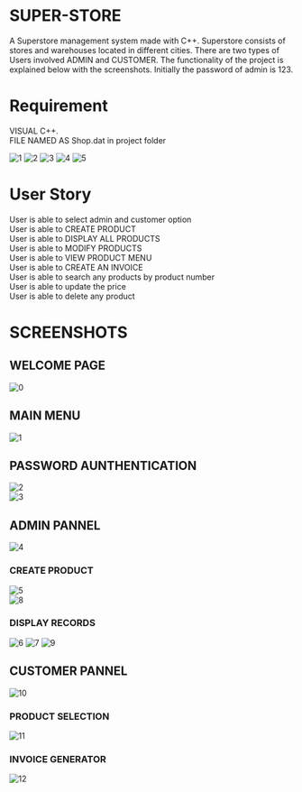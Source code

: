 # SUPER-STORE
A Superstore management system made with C++.
Superstore consists of stores and warehouses located in different cities. There are two types of Users involved ADMIN and CUSTOMER. The functionality of the project is explained below with the screenshots.
Initially the password of admin is 123.

# Requirement
VISUAL C++.  
FILE NAMED AS Shop.dat in project folder

![1](https://user-images.githubusercontent.com/77246714/104466558-2f033100-55d7-11eb-8849-8f21736b76ca.PNG)
![2](https://user-images.githubusercontent.com/77246714/104466564-31658b00-55d7-11eb-99cd-3c30837f02b0.PNG)
![3](https://user-images.githubusercontent.com/77246714/104466569-3296b800-55d7-11eb-997f-4301d1779cb8.PNG)
![4](https://user-images.githubusercontent.com/77246714/104466576-33c7e500-55d7-11eb-8999-7885ad0e1ee2.PNG)
![5](https://user-images.githubusercontent.com/77246714/104466948-94efb880-55d7-11eb-81fb-41826ac6e9f7.PNG)

# User Story
User is able to select admin and customer option  
User is able to CREATE PRODUCT  
User is able to DISPLAY ALL PRODUCTS   
User is able to MODIFY PRODUCTS   
User is able to VIEW PRODUCT MENU   
User is able to CREATE AN INVOICE  
User is able to search any products by product number  
User is able to update the price  
User is able to delete any product  

# SCREENSHOTS

## WELCOME PAGE  
![0](https://user-images.githubusercontent.com/77246714/104556368-4b4bb000-5661-11eb-9978-9f23d9cb56fe.png)  

## MAIN MENU
![1](https://user-images.githubusercontent.com/77246714/104556199-f9a32580-5660-11eb-8fe7-038fefe59201.png)

## PASSWORD AUNTHENTICATION
![2](https://user-images.githubusercontent.com/77246714/104556200-fa3bbc00-5660-11eb-88d3-11e172f7e011.png)  
![3](https://user-images.githubusercontent.com/77246714/104556201-fad45280-5660-11eb-9164-dcdca1ef2a58.png)

## ADMIN PANNEL
![4](https://user-images.githubusercontent.com/77246714/104556202-fad45280-5660-11eb-94bc-4c45de42c772.png) 

### CREATE PRODUCT
![5](https://user-images.githubusercontent.com/77246714/104556205-fb6ce900-5660-11eb-8b82-dd272bbe2fab.png)  
![8](https://user-images.githubusercontent.com/77246714/104556211-fc9e1600-5660-11eb-96a6-e6e29546b6e8.png)
### DISPLAY RECORDS
![6](https://user-images.githubusercontent.com/77246714/104556208-fc057f80-5660-11eb-8fc4-901182091bd5.png)
![7](https://user-images.githubusercontent.com/77246714/104556209-fc9e1600-5660-11eb-9908-daf32f7a1a72.png)
![9](https://user-images.githubusercontent.com/77246714/104556214-fd36ac80-5660-11eb-8a00-eaa4b4c70315.png)

## CUSTOMER PANNEL
![10](https://user-images.githubusercontent.com/77246714/104556216-fdcf4300-5660-11eb-895c-4de11423ee1d.png)

### PRODUCT SELECTION
![11](https://user-images.githubusercontent.com/77246714/104556219-fe67d980-5660-11eb-9541-a130d8bc8ce2.png)

### INVOICE GENERATOR
![12](https://user-images.githubusercontent.com/77246714/104556197-f871f880-5660-11eb-9963-11e1dcb8ff42.png)



